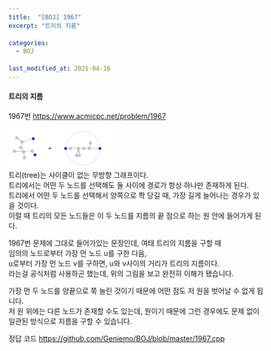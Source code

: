 ```yaml
---
title:  "[BOJ] 1967"
excerpt: "트리의 지름"

categories:
  - BOJ

last_modified_at: 2021-04-16
---
```


#### 트리의 지름

1967번 <https://www.acmicpc.net/problem/1967>

<img src = "/assets/images/boj/1967.jpg" width = "40%" height = "40%"><br>
트리(tree)는 사이클이 없는 무방향 그래프이다.<br>
트리에서는 어떤 두 노드를 선택해도 둘 사이에 경로가 항상 하나만 존재하게 된다.<br>
트리에서 어떤 두 노드를 선택해서 양쪽으로 쫙 당길 때, 가장 길게 늘어나는 경우가 있을 것이다.<br>
이럴 때 트리의 모든 노드들은 이 두 노드를 지름의 끝 점으로 하는 원 안에 들어가게 된다.

1967번 문제에 그대로 들어가있는 문장인데, 여태 트리의 지름을 구할 때<br>
임의의 노드로부터 가장 먼 노드 u를 구한 다음,<br>
u로부터 가장 먼 노드 v를 구하면, u와 v사이의 거리가 트리의 지름이다.<br>
라는걸 공식처럼 사용하곤 했는데, 위의 그림을 보고 완전히 이해가 됐습니다.

가장 먼 두 노드를 양끝으로 쭉 늘린 것이기 때문에 어떤 점도 저 원을 벗어날 수 없게 됩니다.<br>
저 원 위에는 다른 노드가 존재할 수도 있는데, 원이기 때문에 그런 경우에도 문제 없이 일관된 방식으로 지름을 구할 수 있습니다.

정답 코드 <https://github.com/Geniemo/BOJ/blob/master/1967.cpp>